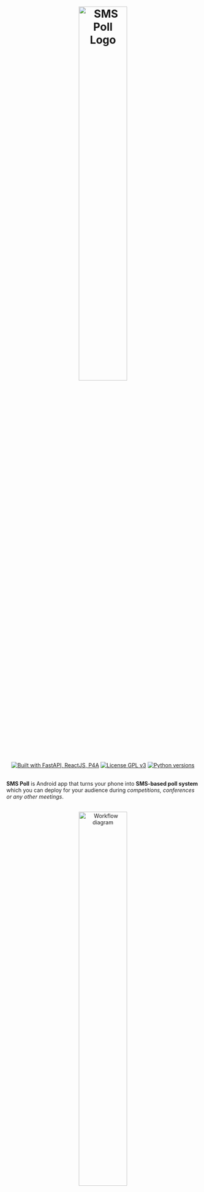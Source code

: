 <div align="center">
    <h1>
        <a href="#">
            <img alt="SMS Poll Logo" width="50%" src="https://user-images.githubusercontent.com/20641837/179410769-3f99bfed-6bd7-4564-9560-860dd8f33051.svg"/>
        </a>
    </h1>
</div>

<div align="center">
    <a href="https://github.com/interlark/sms-poll/edit/master/requirements.txt"><img alt="Built with FastAPI, ReactJS, P4A" src="https://badgen.net/badge/Built%20with/FastAPI,ReactJS,P4A?list=|"/></a>
    <a href="https://github.com/interlark/sms-poll/blob/master/LICENSE"><img alt="License GPL v3" src="https://badgen.net/badge/License/GPL v3?color=green"/></a>
    <a href="https://github.com/interlark/sms-poll"><img alt="Python versions" src="https://badgen.net/badge/Python/3.7,3.8,3.9,3.10?list=|"/></a>
</div><br>

**SMS Poll** is Android app that turns your phone into __SMS-based poll system__ which you can deploy for your audience during *competitions, conferences or any other meetings*.

<br />
<div align="center">
    <a href="#install-and-usage">
       <img alt="Workflow diagram" width="50%" src="https://user-images.githubusercontent.com/20641837/179417162-6b945784-454a-4007-9963-79c5db2424dd.svg" />
    </a>
</div>

## ✨ Features
- 📱 Single app in your pocket, no PC needed
- 🪐 No internet or third-party service dependencies
- [![](https://user-images.githubusercontent.com/20641837/173175879-aed31bd4-b188-4681-89df-5ffc3ea05a82.svg)](#) Dark and light themes included

## 🚀 Installation

You can download latest APK from [Releases](https://github.com/interlark/sms-poll/releases/latest).

## ⚙️ Usage


* Just edit your poll list and that's it!

   <img width="65%" src="https://user-images.githubusercontent.com/20641837/179471062-00505e89-6163-47c5-a050-1abf540ef4fd.gif" />


* Your poll web page is 🔗 `http://<wifi-ip>:5000/poll`

   <img width="85%" src="https://user-images.githubusercontent.com/20641837/179475097-f47e53e3-a06d-4640-ae7c-bd9eb9352e39.gif" />


<details>
  <summary>🖼️ <b>Screenshots</b></summary>

<img width="30%" src="https://user-images.githubusercontent.com/20641837/179479514-72826ff7-8320-4779-ad9f-3b3458825862.jpg" />

<img width="30%" src="https://user-images.githubusercontent.com/20641837/179479519-a0942d26-1205-41cb-a790-ee0cb0202e4f.jpg" />

<img width="30%" src="https://user-images.githubusercontent.com/20641837/179479522-0c71b70a-5c3e-4d7c-8d63-a428f3139837.jpg" />

<img width="30%" src="https://user-images.githubusercontent.com/20641837/179479523-50c27eda-4cd0-4dd5-841d-c512fbba1f54.jpg" />

<img width="30%" src="https://user-images.githubusercontent.com/20641837/179479524-a5f046bc-a196-48d7-bc90-eed1224ac65c.jpg" />
  

</details>

## 💡 IRL
<div align="center">
    <img width="75%" alt="Realworld screenshot" src="https://user-images.githubusercontent.com/20641837/179423895-52618b56-3210-4883-9f41-a41565733260.jpg" />
</div>

## 📱 Requirements
   * Minimum SDK 23 (Android 6.0 and later)

## 💻 Development
For development [p4a](https://github.com/kivy/python-for-android) and [npm](https://github.com/npm/cli) are required.

```bash
# Clone repo and install requirements
git clone https://github.com/interlark/sms-poll && cd sms-poll
pip -m venv venv && source venv/bin/activate
pip install -r requirements.txt

# Build JS static files
make build_static

# Desktop debug
make dev_server  # http://localhost:5000
make dev_client  # http://localhost:1234/admin | http://localhost:1234/poll

# Build APK for X86, X86_64, armeabi-v7a or arm64-v8a architecture
make build_x86
make build_x86_64
make build_armeabi-v7a 
make build_arm64-v8a

# Mobile debug
emulator -avd <AVD>  # Run emulator
adb install SMSPoll-debug.apk
adb logcat | grep python  # Follow logs
```
